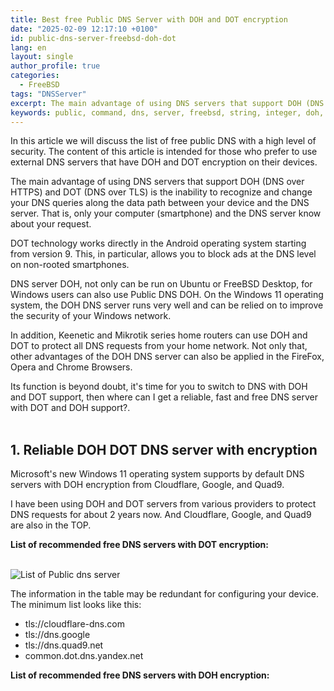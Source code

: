 ```yaml
---
title: Best free Public DNS Server with DOH and DOT encryption
date: "2025-02-09 12:17:10 +0100"
id: public-dns-server-freebsd-doh-dot
lang: en
layout: single
author_profile: true
categories:
  - FreeBSD
tags: "DNSServer"
excerpt: The main advantage of using DNS servers that support DOH (DNS over HTTPS) and DOT (DNS over TLS) is
keywords: public, command, dns, server, freebsd, string, integer, doh, dot
---
```


In this article we will discuss the list of free public DNS with a high level of security. The content of this article is intended for those who prefer to use external DNS servers that have DOH and DOT encryption on their devices.

The main advantage of using DNS servers that support DOH (DNS over HTTPS) and DOT (DNS over TLS) is the inability to recognize and change your DNS queries along the data path between your device and the DNS server. That is, only your computer (smartphone) and the DNS server know about your request.

DOT technology works directly in the Android operating system starting from version 9. This, in particular, allows you to block ads at the DNS level on non-rooted smartphones.

DNS server DOH, not only can be run on Ubuntu or FreeBSD Desktop, for Windows users can also use Public DNS DOH. On the Windows 11 operating system, the DOH DNS server runs very well and can be relied on to improve the security of your Windows network.

In addition, Keenetic and Mikrotik series home routers can use DOH and DOT to protect all DNS requests from your home network. Not only that, other advantages of the DOH DNS server can also be applied in the FireFox, Opera and Chrome Browsers.

Its function is beyond doubt, it's time for you to switch to DNS with DOH and DOT support, then where can I get a reliable, fast and free DNS server with DOT and DOH support?.<br><br/>
## 1. Reliable DOH DOT DNS server with encryption
Microsoft's new Windows 11 operating system supports by default DNS servers with DOH encryption from Cloudflare, Google, and Quad9.

I have been using DOH and DOT servers from various providers to protect DNS requests for about 2 years now. And Cloudflare, Google, and Quad9 are also in the TOP.

**List of recommended free DNS servers with DOT encryption:**<br><br/>

![List of Public dns server](https://gitflic.ru/project/iwanse1212/unixwinbsd/blob/raw?file=List%20of%20Public%20dns%20server.jpg)

The information in the table may be redundant for configuring your device. The minimum list looks like this:

-   tls://cloudflare-dns.com
-   tls://dns.google
-   tls://dns.quad9.net
-   common.dot.dns.yandex.net

**List of recommended free DNS servers with DOH encryption:**

